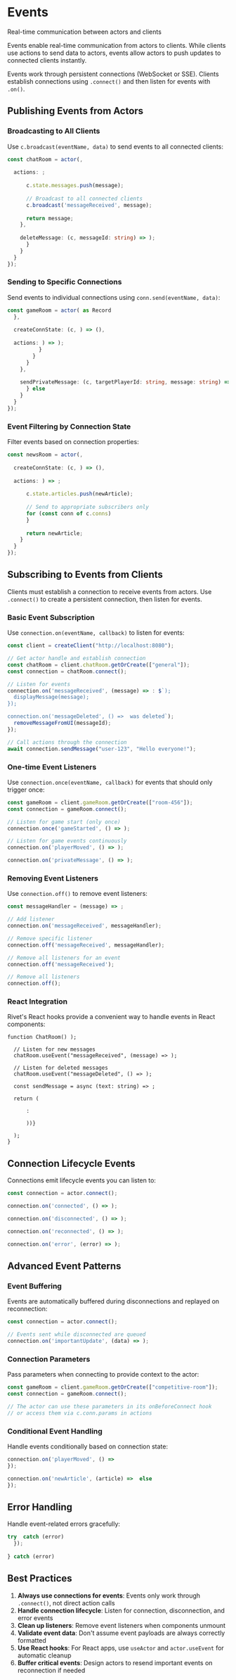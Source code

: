 # Events

Real-time communication between actors and clients

Events enable real-time communication from actors to clients. While clients use actions to send data to actors, events allow actors to push updates to connected clients instantly.

Events work through persistent connections (WebSocket or SSE). Clients establish connections using `.connect()` and then listen for events with `.on()`.

## Publishing Events from Actors

### Broadcasting to All Clients

Use `c.broadcast(eventName, data)` to send events to all connected clients:

```typescript
const chatRoom = actor(,
  
  actions: ;
      
      c.state.messages.push(message);
      
      // Broadcast to all connected clients
      c.broadcast('messageReceived', message);
      
      return message;
    },
    
    deleteMessage: (c, messageId: string) => );
      }
    }
  }
});
```

### Sending to Specific Connections

Send events to individual connections using `conn.send(eventName, data)`:

```typescript
const gameRoom = actor( as Record
  },
  
  createConnState: (c, ) => (),
  
  actions: ) => );
          }
        }
      }
    },
    
    sendPrivateMessage: (c, targetPlayerId: string, message: string) => );
      } else 
    }
  }
});
```

### Event Filtering by Connection State

Filter events based on connection properties:

```typescript
const newsRoom = actor(,
  
  createConnState: (c, ) => (),
  
  actions: ) => ;
      
      c.state.articles.push(newArticle);
      
      // Send to appropriate subscribers only
      for (const conn of c.conns) 
      }
      
      return newArticle;
    }
  }
});
```

## Subscribing to Events from Clients

Clients must establish a connection to receive events from actors. Use `.connect()` to create a persistent connection, then listen for events.

### Basic Event Subscription

Use `connection.on(eventName, callback)` to listen for events:

```typescript
const client = createClient("http://localhost:8080");

// Get actor handle and establish connection
const chatRoom = client.chatRoom.getOrCreate(["general"]);
const connection = chatRoom.connect();

// Listen for events
connection.on('messageReceived', (message) => : $`);
  displayMessage(message);
});

connection.on('messageDeleted', () =>  was deleted`);
  removeMessageFromUI(messageId);
});

// Call actions through the connection
await connection.sendMessage("user-123", "Hello everyone!");
```

### One-time Event Listeners

Use `connection.once(eventName, callback)` for events that should only trigger once:

```typescript
const gameRoom = client.gameRoom.getOrCreate(["room-456"]);
const connection = gameRoom.connect();

// Listen for game start (only once)
connection.once('gameStarted', () => );

// Listen for game events continuously
connection.on('playerMoved', () => );

connection.on('privateMessage', () => );
```

### Removing Event Listeners

Use `connection.off()` to remove event listeners:

```typescript
const messageHandler = (message) => ;

// Add listener
connection.on('messageReceived', messageHandler);

// Remove specific listener
connection.off('messageReceived', messageHandler);

// Remove all listeners for an event
connection.off('messageReceived');

// Remove all listeners
connection.off();
```

### React Integration

Rivet's React hooks provide a convenient way to handle events in React components:

```tsx
function ChatRoom() );

  // Listen for new messages
  chatRoom.useEvent("messageReceived", (message) => );

  // Listen for deleted messages
  chatRoom.useEvent("messageDeleted", () => );

  const sendMessage = async (text: string) => ;

  return (
    
      : 
        
      ))}

  );
}
```

## Connection Lifecycle Events

Connections emit lifecycle events you can listen to:

```typescript
const connection = actor.connect();

connection.on('connected', () => );

connection.on('disconnected', () => );

connection.on('reconnected', () => );

connection.on('error', (error) => );
```

## Advanced Event Patterns

### Event Buffering

Events are automatically buffered during disconnections and replayed on reconnection:

```typescript
const connection = actor.connect();

// Events sent while disconnected are queued
connection.on('importantUpdate', (data) => );
```

### Connection Parameters

Pass parameters when connecting to provide context to the actor:

```typescript
const gameRoom = client.gameRoom.getOrCreate(["competitive-room"]);
const connection = gameRoom.connect();

// The actor can use these parameters in its onBeforeConnect hook
// or access them via c.conn.params in actions
```

### Conditional Event Handling

Handle events conditionally based on connection state:

```typescript
connection.on('playerMoved', () => 
});

connection.on('newArticle', (article) =>  else 
});
```

## Error Handling

Handle event-related errors gracefully:

```typescript
try  catch (error) 
  });
  
} catch (error) 
```

## Best Practices

1. **Always use connections for events**: Events only work through `.connect()`, not direct action calls
2. **Handle connection lifecycle**: Listen for connection, disconnection, and error events
3. **Clean up listeners**: Remove event listeners when components unmount
4. **Validate event data**: Don't assume event payloads are always correctly formatted
5. **Use React hooks**: For React apps, use `useActor` and `actor.useEvent` for automatic cleanup
6. **Buffer critical events**: Design actors to resend important events on reconnection if needed